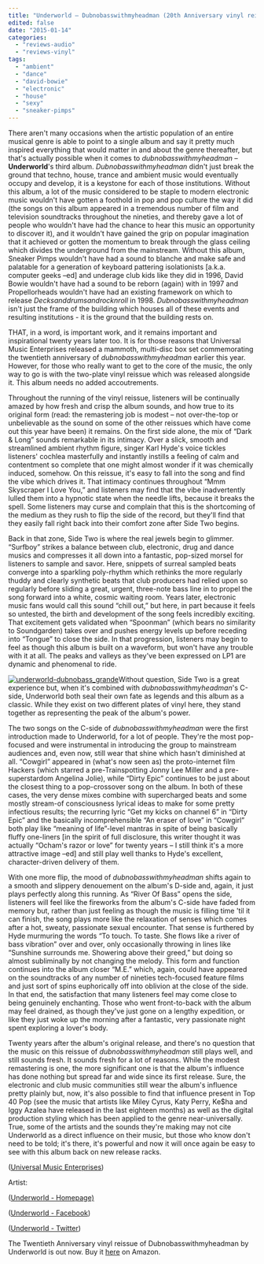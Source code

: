 ```yaml
---
title: "Underworld – Dubnobasswithmyheadman (20th Anniversary vinyl reissue)"
edited: false
date: "2015-01-14"
categories:
  - "reviews-audio"
  - "reviews-vinyl"
tags:
  - "ambient"
  - "dance"
  - "david-bowie"
  - "electronic"
  - "house"
  - "sexy"
  - "sneaker-pimps"
---
```


There aren't many occasions when the artistic population of an entire musical genre is able to point to a single album and say it pretty much inspired everything that would matter in and about the genre thereafter, but that's actually possible when it comes to _dubnobasswithmyheadman_ – **Underworld**'s third album. _Dubnobasswithmyheadman_ didn't just break the ground that techno, house, trance and ambient music would eventually occupy and develop, it is a keystone for each of those institutions. Without this album, a lot of the music considered to be staple to modern electronic music wouldn't have gotten a foothold in pop and pop culture the way it did (the songs on this album appeared in a tremendous number of film and television soundtracks throughout the nineties, and thereby gave a lot of people who wouldn't have had the chance to hear this music an opportunity to discover it), and it wouldn't have gained the grip on popular imagination that it achieved or gotten the momentum to break through the glass ceiling which divides the underground from the mainstream. Without this album, Sneaker Pimps wouldn't have had a sound to blanche and make safe and palatable for a generation of keyboard pattering isolationists \[a.k.a. computer geeks –ed\] and underage club kids like they did in 1996, David Bowie wouldn't have had a sound to be reborn (again) with in 1997 and Propellorheads wouldn't have had an existing framework on which to release _Decksanddrumsandrocknroll_ in 1998. _Dubnobasswithmyheadman_ isn't just the frame of the building which houses all of these events and resulting institutions - it is the ground that the building rests on.

THAT, in a word, is important work, and it remains important and inspirational twenty years later too. It is for those reasons that Universal Music Enterprises released a mammoth, multi-disc box set commemorating the twentieth anniversary of _dubnobasswithmyheadman_ earlier this year. However, for those who really want to get to the core of the music, the only way to go is with the two-plate vinyl reissue which was released alongside it. This album needs no added accoutrements.

Throughout the running of the vinyl reissue, listeners will be continually amazed by how fresh and crisp the album sounds, and how true to its original form (read: the remastering job is modest – not over-the-top or unbelievable as the sound on some of the other reissues which have come out this year have been) it remains. On the first side alone, the mix of “Dark & Long” sounds remarkable in its intimacy. Over a slick, smooth and streamlined ambient rhythm figure, singer Karl Hyde's voice tickles listeners' cochlea masterfully and instantly instills a feeling of calm and contentment so complete that one might almost wonder if it was chemically induced, somehow. On this reissue, it's easy to fall into the song and find the vibe which drives it. That intimacy continues throughout “Mmm Skyscraper I Love You,” and listeners may find that the vibe inadvertently lulled them into a hypnotic state when the needle lifts, because it breaks the spell. Some listeners may curse and complain that this is the shortcoming of the medium as they rush to flip the side of the record, but they'll find that they easily fall right back into their comfort zone after Side Two begins.

Back in that zone, Side Two is where the real jewels begin to glimmer. “Surfboy” strikes a balance between club, electronic, drug and dance musics and compresses it all down into a fantastic, pop-sized morsel for listeners to sample and savor. Here, snippets of surreal sampled beats converge into a sparkling poly-rhythm which rethinks the more regularly thuddy and clearly synthetic beats that club producers had relied upon so regularly before sliding a great, urgent, three-note bass line in to propel the song forward into a white, cosmic waiting room. Years later, electronic music fans would call this sound “chill out,” but here, in part because it feels so untested, the birth and development of the song feels incredibly exciting. That excitement gets validated when “Spoonman” (which bears no similarity to Soundgarden) takes over and pushes energy levels up before receding into “Tongue” to close the side. In that progression, listeners may begin to feel as though this album is built on a waveform, but won't have any trouble with it at all. The peaks and valleys as they've been expressed on LP1 are dynamic and phenomenal to ride.

[![underworld-dubnobass_grande](https://hellbound.ca/wp-content/uploads/2014/12/underworld-dubnobass_grande-300x300.jpg)](https://hellbound.ca/wp-content/uploads/2014/12/underworld-dubnobass_grande.jpg)Without question, Side Two is a great experience but, when it's combined with _dubnobasswithmyheadman_'s C-side, Underworld both seal their own fate as legends and this album as a classic. While they exist on two different plates of vinyl here, they stand together as representing the peak of the album's power.

The two songs on the C-side of _dubnobasswithmyheadman_ were the first introduction made to Underworld, for a lot of people. They're the most pop-focused and were instrumental in introducing the group to mainstream audiences and, even now, still wear that shine which hasn't diminished at all. “Cowgirl” appeared in (what's now seen as) the proto-internet film Hackers (which starred a pre-Trainspotting Jonny Lee Miller and a pre-superstardom Angelina Jolie), while “Dirty Epic” continues to be just about the closest thing to a pop-crossover song on the album. In both of these cases, the very dense mixes combine with supercharged beats and some mostly stream-of consciousness lyrical ideas to make for some pretty infectious results; the recurring lyric “Get my kicks on channel 6” in “Dirty Epic” and the basically incomprehensible “An eraser of love” in “Cowgirl” both play like “meaning of life”-level mantras in spite of being basically fluffy one-liners \[in the spirit of full disclosure, this writer thought it was actually “Ocham's razor or love” for twenty years – I still think it's a more attractive image –ed\] and still play well thanks to Hyde's excellent, character-driven delivery of them.

With one more flip, the mood of _dubnobasswithmyheadman_ shifts again to a smooth and slippery denouement on the album's D-side and, again, it just plays perfectly along this running. As “River Of Bass” opens the side, listeners will feel like the fireworks from the album's C-side have faded from memory but, rather than just feeling as though the music is filling time 'til it can finish, the song plays more like the relaxation of senses which comes after a hot, sweaty, passionate sexual encounter. That sense is furthered by Hyde murmuring the words “To touch. To taste. She flows like a river of bass vibration” over and over, only occasionally throwing in lines like “Sunshine surrounds me. Showering above their greed,” but doing so almost subliminally by not changing the melody. This form and function continues into the album closer “M.E.” which, again, could have appeared on the soundtracks of any number of nineties tech-focused feature films and just sort of spins euphorically off into oblivion at the close of the side. In that end, the satisfaction that many listeners feel may come close to being genuinely enchanting. Those who went front-to-back with the album may feel drained, as though they've just gone on a lengthy expedition, or like they just woke up the morning after a fantastic, very passionate night spent exploring a lover's body.

Twenty years after the album's original release, and there's no question that the music on this reissue of _dubnobasswithmyheadman_ still plays well, and still sounds fresh. It sounds fresh for a lot of reasons. While the modest remastering is one, the more significant one is that the album's influence has done nothing but spread far and wide since its first release. Sure, the electronic and club music communities still wear the album's influence pretty plainly but, now, it's also possible to find that influence present in Top 40 Pop (see the music that artists like Miley Cyrus, Katy Perry, Ke$ha and Iggy Azalea have released in the last eighteen months) as well as the digital production styling which has been applied to the genre near-universally. True, some of the artists and the sounds they're making may not cite Underworld as a direct influence on their music, but those who know don't need to be told; it's there, it's powerful and now it will once again be easy to see with this album back on new release racks.

([Universal Music Enterprises](http://www.universalmusicenterprises.com/underworld))

Artist:

([Underworld - Homepage)](http://www.underworldlive.com/home/)

([Underworld - Facebook](https://www.facebook.com/underworldlive))

([Underworld - Twitter](https://twitter.com/underworldlive))

The Twentieth Anniversary vinyl reissue of Dubnobasswithmyheadman by Underworld is out now. Buy it [here](http://www.amazon.com/Dubnobasswithmyheadman-Remastered-2LP-Underworld/dp/B00L3TXA7M/ref=sr_1_1_twi_1?ie=UTF8&qid=1418316845&sr=8-1&keywords=underworld+dubnobasswithmyheadman) on Amazon.
